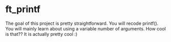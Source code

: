 # ft_printf
The goal of this project is pretty straightforward. You will recode printf().
You will mainly learn about using a variable number of arguments. How cool is that??
It is actually pretty cool :)
